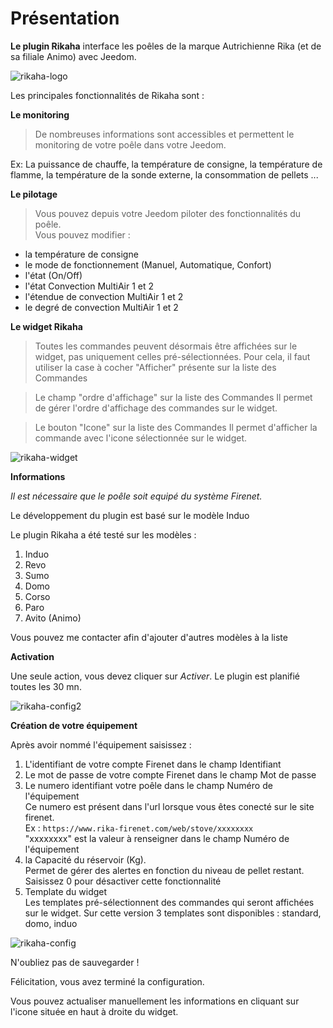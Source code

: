 Présentation
============

**Le plugin Rikaha** interface les poêles de la marque Autrichienne Rika (et de sa filiale Animo) avec Jeedom.

![rikaha-logo](../images/rikaha_icon.png)

Les principales fonctionnalités de Rikaha sont :

**Le monitoring**
> De nombreuses informations sont accessibles et permettent le monitoring de votre poêle dans votre Jeedom.

Ex: La puissance de chauffe, la température de consigne, la température de flamme, la température de la sonde externe, la consommation de pellets ...

**Le pilotage**
> Vous pouvez depuis votre Jeedom piloter des fonctionnalités du poêle.  
Vous pouvez modifier :  
* la température de consigne
* le mode de fonctionnement (Manuel, Automatique, Confort)
* l'état (On/Off)
* l'état Convection MultiAir 1 et 2
* l'étendue de convection MultiAir 1 et 2  
* le degré de convection MultiAir 1 et 2

**Le widget Rikaha**

> Toutes les commandes peuvent désormais être affichées sur le widget, pas uniquement celles pré-sélectionnées.
Pour cela, il faut utiliser la case à cocher "Afficher" présente sur la liste des Commandes

> Le champ "ordre d'affichage" sur la liste des Commandes
Il permet de gérer l'ordre d'affichage des commandes sur le widget.

> Le bouton "Icone" sur la liste des Commandes
Il permet d'afficher la commande avec l'icone sélectionnée sur le widget.

![rikaha-widget](../images/rikaha_widget.png)

**Informations**

_Il est nécessaire que le poêle soit equipé du système Firenet._

Le développement du plugin est basé sur le modèle Induo

Le plugin Rikaha a été testé sur les modèles :
1. Induo
2. Revo
3. Sumo
4. Domo
5. Corso
6. Paro
7. Avito (Animo)

Vous pouvez me contacter afin d'ajouter d'autres modèles à la liste

**Activation**

Une seule action, vous devez cliquer sur _Activer_.
Le plugin est planifié toutes les 30 mn.

![rikaha-config2](../images/rikaha_config2.png)

**Création de votre équipement**

Après avoir nommé l'équipement saisissez :

 1. L'identifiant de votre compte Firenet dans le champ Identifiant
 2. Le mot de passe de votre compte Firenet dans le champ Mot de passe
 3. Le numero identifiant votre poêle dans le champ Numéro de l'équipement  
 Ce numero est présent dans l'url lorsque vous êtes conecté sur le site firenet.  
 Ex : `https://www.rika-firenet.com/web/stove/xxxxxxxx`  
 "xxxxxxxx" est la valeur à renseigner dans le champ Numéro de l'équipement  
 4. la Capacité du réservoir (Kg).  
Permet de gérer des alertes en fonction du niveau de pellet restant. Saisissez 0 pour désactiver cette fonctionnalité  
 5. Template du widget  
Les templates pré-sélectionnent des commandes qui seront affichées sur le widget. Sur cette version 3 templates sont disponibles : standard, domo, induo

![rikaha-config](../images/rikaha_config4.png)

N'oubliez pas de sauvegarder !

Félicitation, vous avez terminé la configuration.

Vous pouvez actualiser manuellement les informations en cliquant sur l'icone située en haut à droite du widget.
